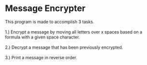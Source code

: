 # Message Encrypter
This program is made to accomplish 3 tasks.<br><br>
1.) Encrypt a message by moving all letters over x spaces based on a formula with a given space character.<br><br>
2.) Decrypt a message that has been previously encrypted.<br><br>
3.) Print a message in reverse order.
